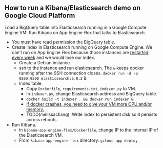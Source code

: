 ## How to run a Kibana/Elasticsearch demo on Google Cloud Platform
Load a BigQuery table into Elasticsearch running in a Google Compute Engine VM. Run Kibana on App Engine Flex that talks to Elasticsearch.
- You must have read permission the BigQuery table.
- Create index in Elasticsearch running on Google Compute Engine. We can't run on App Engine Flex because those instances are [restarted every week](https://cloud.google.com/appengine/docs/the-appengine-environments#comparing_the_flexible_environment_to_compute_engine) and we would lose our index.
  - Create a Debian instance.
  - ssh to the instance and run elasticsearch. The `&` keeps docker running after the SSH connection closes.
    `docker run -d -p 9200:9200 elasticsearch:5.0.2` &
  - Index table.
    - Copy `Dockerfile`, `requirements.txt`, `indexer.py` to VM.
    - In `indexer.py`, change Elasticsearch address and BigQuery table.
    - `docker build -t indexer . && docker run indexer &`
    - [If docker crashes, you need to give your VM more CPU and/or memory.](https://github.com/docker/for-mac/issues/1941#issuecomment-367876842)
    - TODO(melissachang): Write index to persistent disk so it persists across reboots.
- Run Kibana.
  - In `kibana-app-engine-flex/Dockerfile`, change IP to the internal IP of the Elasticsearch VM.
  - From `kibana-app-engine-flex` directory:
     `gcloud app deploy`
